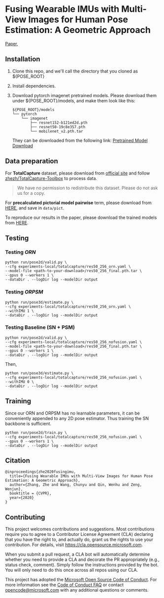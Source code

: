 # Fusing Wearable IMUs with Multi-View Images for Human Pose Estimation: A Geometric Approach

[Paper](https://www.chunyuwang.org/img/sensor_pose.pdf),

## Installation
1. Clone this repo, and we'll call the directory that you cloned as ${POSE_ROOT}
2. Install dependencies.
3. Download pytorch imagenet pretrained models. Please download them under ${POSE_ROOT}/models, and make them look like this:

   ```
   ${POSE_ROOT}/models
   └── pytorch
       └── imagenet
           ├── resnet152-b121ed2d.pth
           ├── resnet50-19c8e357.pth
           └── mobilenet_v2.pth.tar
   ```
   They can be downloaded from the following link: [Pretrained Model Download](https://1drv.ms/f/s!AjX41AtnTHeThyJfayggVZSd0M6P)
   


## Data preparation
For **TotalCapture** dataset, please download from [official site](https://cvssp.org/projects/totalcapture/TotalCapture/) and follow [zhezh/TotalCapture-Toolbox](https://github.com/zhezh/TotalCapture-Toolbox) to process data.
>  We have no permission to redistribute this dataset. Please do not ask us for a copy.

For **precalculated pictorial model pairwise** term, please download from [HERE](https://dllabml-my.sharepoint.com/:f:/g/personal/research_dllabml_onmicrosoft_com/EtF51b86YvdEvcwErjkluGsBVbQXeXfMTUNEfc04BsNNDA?e=pMK1s9), and save in `data/pict`.

To reproduce our results in the paper, please download the trained models from [HERE](https://dllabml-my.sharepoint.com/:f:/g/personal/research_dllabml_onmicrosoft_com/EjpV84hHu0RGmiLl_3BjpWMBK1S15OzygM0pNxnf7dLevw?e=bYTlCV).

## Testing
### Testing *ORN*
```
python run/pose2d/valid.py \
--cfg experiments-local/totalcapture/res50_256_orn.yaml \
--model-file <path-to-your-download>/res50_256_final.pth.tar \
--gpus 0 --workers 1 \
--dataDir . --logDir log --modelDir output 
```

### Testing *ORPSM*
```
python run/pose3d/estimate.py \
--cfg experiments-local/totalcapture/res50_256_orn.yaml \
--withIMU 1 \
--dataDir . --logDir log --modelDir output
```

### Testing Baseline (SN + PSM)
```
python run/pose2d/valid.py \
--cfg experiments-local/totalcapture/res50_256_nofusion.yaml \
--model-file <path-to-your-download>/res50_256_final.pth.tar \
--gpus 0 --workers 1 \
--dataDir . --logDir log --modelDir output 
```

Then,
```
python run/pose3d/estimate.py \
--cfg experiments-local/totalcapture/res50_256_nofusion.yaml \
--withIMU 0 \
--dataDir . --logDir log --modelDir output
```

## Training
Since our ORN and ORPSM has no learnable parameters, it can be conveniently appended to any 2D pose estimator. Thus training the SN backbone is sufficient.
```
python run/pose2d/train.py \
--cfg experiments-local/totalcapture/res50_256_nofusion.yaml \
--gpus 0 --workers 1 \
--dataDir . --logDir log --modelDir output
```

## Citation
```
@inproceedings{zhe2020fusingimu,
  title={Fusing Wearable IMUs with Multi-View Images for Human Pose Estimation: A Geometric Approach},
  author={Zhang, Zhe and Wang, Chunyu and Qin, Wenhu and Zeng, Wenjun},
  booktitle = {CVPR},
  year={2020}
}
```

## Contributing

This project welcomes contributions and suggestions.  Most contributions require you to agree to a
Contributor License Agreement (CLA) declaring that you have the right to, and actually do, grant us
the rights to use your contribution. For details, visit https://cla.opensource.microsoft.com.

When you submit a pull request, a CLA bot will automatically determine whether you need to provide
a CLA and decorate the PR appropriately (e.g., status check, comment). Simply follow the instructions
provided by the bot. You will only need to do this once across all repos using our CLA.

This project has adopted the [Microsoft Open Source Code of Conduct](https://opensource.microsoft.com/codeofconduct/).
For more information see the [Code of Conduct FAQ](https://opensource.microsoft.com/codeofconduct/faq/) or
contact [opencode@microsoft.com](mailto:opencode@microsoft.com) with any additional questions or comments.

